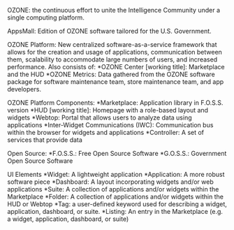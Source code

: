 OZONE: the continuous effort to unite the Intelligence Community under a single computing platform.

AppsMall: Edition of OZONE software tailored for the U.S. Government.

OZONE Platform: New centralized software-as-a-service framework that allows for the creation and usage of applications, communication between them, scalability to accommodate large numbers of users, and increased performance.  Also consists of:
*OZONE Center [working title]: Marketplace and the HUD
*OZONE Metrics: Data gathered from the OZONE software package for software maintenance team, store maintenance team, and app developers.

OZONE Platform Components:
*Marketplace: Application library in F.O.S.S. version
*HUD [working title]: Homepage with a role-based layout and widgets
*Webtop: Portal that allows users to analyze data using applications
*Inter-Widget Communications (IWC): Communication bus within the browser for widgets and applications
*Controller: A set of services that provide data

Open Source:
*F.O.S.S.: Free Open Source Software
*G.O.S.S.: Government Open Source Software

UI Elements
*Widget: A lightweight application
*Application: A more robust software piece
*Dashboard: A layout incorporating widgets and/or web applications
*Suite: A collection of applications and/or widgets within the Marketplace
*Folder: A collection of applications and/or widgets within the HUD or Webtop
*Tag: a user-defined keyword used for describing a widget, application, dashboard, or suite.
*Listing: An entry in the Marketplace (e.g. a widget, application, dashboard, or suite)